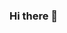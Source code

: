 ### Hi there 👋

<!--
**HertzTools/HertzTools** is a ✨ _special_ ✨ repository because its `README.md` (this file) appears on your GitHub profile.

-  I’m currently working on Nukers,Massdms,Unfrienders,AccountNukers
-  I’m currently learning Python,Js

- These Are My Stats & Top Langs

### GitHub Stats
![HertzTool's stats](https://github-readme-stats.vercel.app/api?username=HertzTools&count_private=true&show_icons=true&theme=radical)

### GitHub Languages
![Top Langs](https://github-readme-stats.vercel.app/api/top-langs/?username=HertzTools&show_icons=true&theme=radical)
